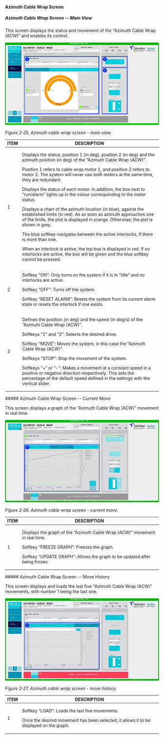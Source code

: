 #### Azimuth Cable Wrap Screen

##### Azimuth Cable Wrap Screen -- Main View

This screen displays the status and movement of the "Azimuth Cable Wrap (ACW)” and enables its control.

![](../Resources/media/image32.png)

*Figure 2‑25. Azimuth cable wrap screen - main view.*

<table>
<colgroup>
<col style="width: 13<col style="width: 86</colgroup>
<thead>
<tr class="header">
<th>ITEM</th>
<th>DESCRIPTION</th>
</tr>
</thead>
<tbody>
<tr class="odd">
<td>1</td>
<td><p>Displays the status, position 1 (in deg), position 2 (in deg) and the azimuth position (in deg) of the “Azimuth
Cable Wrap (ACW)”.</p>
<p>Position 1 refers to cable wrap motor 1, and position 2 refers to motor 2. The
system will never use both motors at the same time, they are redundant.</p>
<p>Displays the status of each motor. In addition, the box next to “run/alarm” lights up in the colour corresponding to the
motor status.</p>
<p>Displays a chart of the azimuth location (in blue), against the established limits (in red). As
as soon as azimuth approaches one of the limits, the plot is displayed in orange. Otherwise, the plot
is shown in grey.</p>
<p>The blue softkey navigates between the active interlocks, if there is more than one.</p>
<p>When an interlock is active, the top box is displayed in red. If no interlocks are active, the
box will be green and the blue softkey cannot be pressed.</p></td>
</tr>
<tr class="even">
<td>2</td>
<td><p>Softkey “ON”: Only turns on the system if it is in “Idle” and no interlocks are active.</p>
<p>Softkey “OFF”: Turns off the system.</p>
<p>Softkey “RESET ALARM”: Resets the system from its current alarm state or resets the
interlock if one exists.</p></td>
</tr>
<tr class="odd">
<td>3</td>
<td><p>Defines the position (in deg) and the speed (in deg/s) of the “Azimuth Cable Wrap (ACW)”.</p>
<p>Softkeys “1” and “2”: Selects the desired drive.</p>
<p>Softkey “MOVE”: Moves the system, in this case the “Azimuth Cable Wrap (ACW)”.</p>
<p>Softkeys “STOP”: Stop the movement of the system.</p>
<p>Softkeys “+” or “-”: Makes a movement at a constant speed in a positive or negative direction
respectively. This sets the percentage of the default speed defined in the settings with the
vertical slider.</p></td>
</tr>
</tbody>
</table>
##### Azimuth Cable Wrap Screen -- Current Move

This screen displays a graph of the “Azimuth Cable Wrap (ACW)” movement in real time.

![](../Resources/media/image33.png)

*Figure 2‑26. Azimuth cable wrap screen - current move.*

<table>
<colgroup>
<col style="width: 13<col style="width: 86</colgroup>
<thead>
<tr class="header">
<th>ITEM</th>
<th>DESCRIPTION</th>
</tr>
</thead>
<tbody>
<tr class="odd">
<td>1</td>
<td><p>Displays the graph of the “Azimuth Cable Wrap (ACW)” movement in real time.</p>
<p>Softkey “FREEZE GRAPH”: Freezes the graph.</p>
<p>Softkey “UPDATE GRAPH”: Allows the graph to be updated after being frozen.</p></td>
</tr>
</tbody>
</table>
##### Azimuth Cable Wrap Screen -- Move History

This screen displays and loads the last five "Azimuth Cable Wrap (ACW)” movements, with number 1 being the last one.

![](../Resources/media/image34.png)

*Figure 2‑27. Azimuth cable wrap screen - move history.*

<table>
<colgroup>
<col style="width: 13<col style="width: 86</colgroup>
<thead>
<tr class="header">
<th>ITEM</th>
<th>DESCRIPTION</th>
</tr>
</thead>
<tbody>
<tr class="odd">
<td>1</td>
<td><p>Softkey “LOAD”: Loads the last five movements.</p>
<p>Once the desired movement has been selected, it allows it to be displayed on the graph.</p></td>
</tr>
</tbody>
</table>
